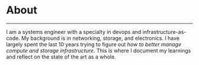 # About

---

I am a systems engineer with a specialty in devops and infrastructure-as-code.  My background is in networking, storage, and electronics.  I have largely spent the last 10 years trying to figure out _how to better manage compute and storage infrastructure_.  This is where I document my learnings and reflect on the state of the art as a whole.
